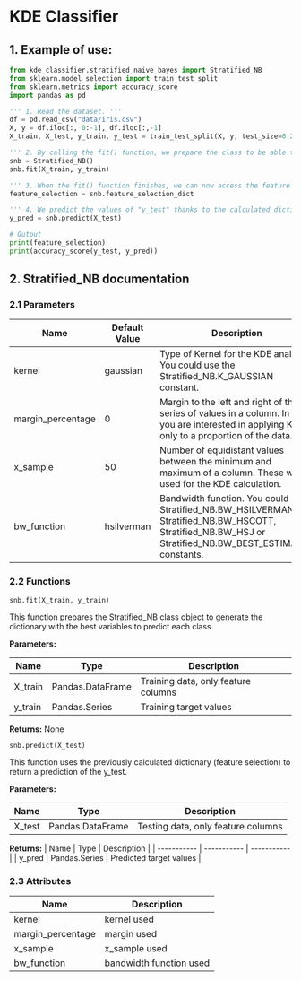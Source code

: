 # KDE Classifier

## 1. Example of use:

```python
from kde_classifier.stratified_naive_bayes import Stratified_NB
from sklearn.model_selection import train_test_split
from sklearn.metrics import accuracy_score
import pandas as pd

''' 1. Read the dataset. '''
df = pd.read_csv("data/iris.csv")
X, y = df.iloc[:, 0:-1], df.iloc[:,-1]
X_train, X_test, y_train, y_test = train_test_split(X, y, test_size=0.20, random_state=0)

''' 2. By calling the fit() function, we prepare the class to be able to make the prediction later. '''
snb = Stratified_NB()
snb.fit(X_train, y_train)

''' 3. When the fit() function finishes, we can now access the feature selection it has calculated. '''
feature_selection = snb.feature_selection_dict

''' 4. We predict the values of "y_test" thanks to the calculated dictionary. '''
y_pred = snb.predict(X_test)

# Output
print(feature_selection)
print(accuracy_score(y_test, y_pred))
```

 ## 2. Stratified_NB documentation

 ### 2.1 Parameters
| Name   | Default Value | Description |
| ----------- | ----------- | ----------- |
| kernel | gaussian | Type of Kernel for the KDE analysis. You could use the Stratified_NB.K_GAUSSIAN constant. |
| margin_percentage | 0 | Margin to the left and right of the series of values in a column. In case you are interested in applying KDE only to a proportion of the data. |
| x_sample | 50 | Number of equidistant values between the minimum and maximum of a column. These will be used for the KDE calculation. |
| bw_function | hsilverman | Bandwidth function. You could use: Stratified_NB.BW_HSILVERMAN, Stratified_NB.BW_HSCOTT, Stratified_NB.BW_HSJ or Stratified_NB.BW_BEST_ESTIMATOR constants. |


### 2.2 Functions

```
snb.fit(X_train, y_train)
```
This function prepares the Stratified_NB class object to generate the dictionary with the best variables to predict each class.

<b>Parameters:</b>

| Name   | Type | Description |
| ----------- | ----------- | ----------- |
| X_train | Pandas.DataFrame | Training data, only feature columns |
| y_train | Pandas.Series | Training target values |

<b>Returns:</b> None

```
snb.predict(X_test)
```
This function uses the previously calculated dictionary (feature selection) to return a prediction of the y_test.

<b>Parameters:</b>

| Name   | Type | Description |
| ----------- | ----------- | ----------- |
| X_test | Pandas.DataFrame | Testing data, only feature columns |

<b>Returns:</b>
| Name   | Type | Description |
| ----------- | ----------- | ----------- |
| y_pred | Pandas.Series | Predicted target values |

### 2.3 Attributes
| Name   | Description |
| ----------- | ----------- |
| kernel  | kernel used |
| margin_percentage | margin used |
| x_sample | x_sample used |
| bw_function | bandwidth function used |
